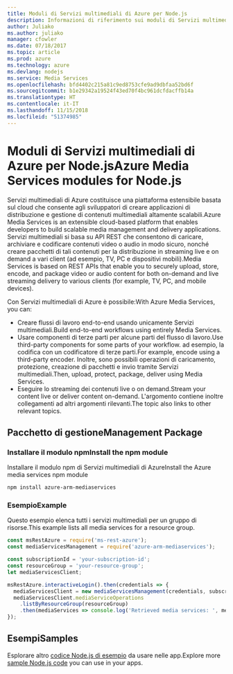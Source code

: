 ```yaml
---
title: Moduli di Servizi multimediali di Azure per Node.js
description: Informazioni di riferimento sui moduli di Servizi multimediali di Azure per Node.js
author: Juliako
ms.author: juliako
manager: cfowler
ms.date: 07/18/2017
ms.topic: article
ms.prod: azure
ms.technology: azure
ms.devlang: nodejs
ms.service: Media Services
ms.openlocfilehash: bfd4402c215a81c9ed8753cfe9ad9dbfaa52bd6f
ms.sourcegitcommit: b1e29342a19524f43ed70f4bc961dcfdacffb14a
ms.translationtype: HT
ms.contentlocale: it-IT
ms.lasthandoff: 11/15/2018
ms.locfileid: "51374985"
---
```

# <a name="azure-media-services-modules-for-nodejs"></a><span data-ttu-id="b43a1-103">Moduli di Servizi multimediali di Azure per Node.js</span><span class="sxs-lookup"><span data-stu-id="b43a1-103">Azure Media Services modules for Node.js</span></span>

<span data-ttu-id="b43a1-104">Servizi multimediali di Azure costituisce una piattaforma estensibile basata sul cloud che consente agli sviluppatori di creare applicazioni di distribuzione e gestione di contenuti multimediali altamente scalabili.</span><span class="sxs-lookup"><span data-stu-id="b43a1-104">Azure Media Services is an extensible cloud-based platform that enables developers to build scalable media management and delivery applications.</span></span> <span data-ttu-id="b43a1-105">Servizi multimediali si basa su API REST che consentono di caricare, archiviare e codificare contenuti video o audio in modo sicuro, nonché creare pacchetti di tali contenuti per la distribuzione in streaming live e on demand a vari client (ad esempio, TV, PC e dispositivi mobili).</span><span class="sxs-lookup"><span data-stu-id="b43a1-105">Media Services is based on REST APIs that enable you to securely upload, store, encode, and package video or audio content for both on-demand and live streaming delivery to various clients (for example, TV, PC, and mobile devices).</span></span>

<span data-ttu-id="b43a1-106">Con Servizi multimediali di Azure è possibile:</span><span class="sxs-lookup"><span data-stu-id="b43a1-106">With Azure Media Services, you can:</span></span>
- <span data-ttu-id="b43a1-107">Creare flussi di lavoro end-to-end usando unicamente Servizi multimediali.</span><span class="sxs-lookup"><span data-stu-id="b43a1-107">Build end-to-end workflows using entirely Media Services.</span></span> 
- <span data-ttu-id="b43a1-108">Usare componenti di terze parti per alcune parti del flusso di lavoro.</span><span class="sxs-lookup"><span data-stu-id="b43a1-108">Use third-party components for some parts of your workflow.</span></span> <span data-ttu-id="b43a1-109">ad esempio, la codifica con un codificatore di terze parti.</span><span class="sxs-lookup"><span data-stu-id="b43a1-109">For example, encode using a third-party encoder.</span></span> <span data-ttu-id="b43a1-110">Inoltre, sono possibili operazioni di caricamento, protezione, creazione di pacchetti e invio tramite Servizi multimediali.</span><span class="sxs-lookup"><span data-stu-id="b43a1-110">Then, upload, protect, package, deliver using Media Services.</span></span>
- <span data-ttu-id="b43a1-111">Eseguire lo streaming dei contenuti live o on demand.</span><span class="sxs-lookup"><span data-stu-id="b43a1-111">Stream your content live or deliver content on-demand.</span></span> <span data-ttu-id="b43a1-112">L'argomento contiene inoltre collegamenti ad altri argomenti rilevanti.</span><span class="sxs-lookup"><span data-stu-id="b43a1-112">The topic also links to other relevant topics.</span></span>

## <a name="management-package"></a><span data-ttu-id="b43a1-113">Pacchetto di gestione</span><span class="sxs-lookup"><span data-stu-id="b43a1-113">Management Package</span></span>

### <a name="install-the-npm-module"></a><span data-ttu-id="b43a1-114">Installare il modulo npm</span><span class="sxs-lookup"><span data-stu-id="b43a1-114">Install the npm module</span></span>

<span data-ttu-id="b43a1-115">Installare il modulo npm di Servizi multimediali di Azure</span><span class="sxs-lookup"><span data-stu-id="b43a1-115">Install the Azure media services npm module</span></span>

```bash
npm install azure-arm-mediaservices
```

### <a name="example"></a><span data-ttu-id="b43a1-116">Esempio</span><span class="sxs-lookup"><span data-stu-id="b43a1-116">Example</span></span>

<span data-ttu-id="b43a1-117">Questo esempio elenca tutti i servizi multimediali per un gruppo di risorse.</span><span class="sxs-lookup"><span data-stu-id="b43a1-117">This example lists all media services for a resource group.</span></span>

```javascript
const msRestAzure = require('ms-rest-azure');
const mediaServicesManagement = require('azure-arm-mediaservices');

const subscriptionId = 'your-subscription-id';
const resourceGroup = 'your-resource-group';
let mediaServicesClient;

msRestAzure.interactiveLogin().then(credentials => {
  mediaServicesClient = new mediaServicesManagement(credentials, subscriptionId);
  mediaServicesClient.mediaServiceOperations
    .listByResourceGroup(resourceGroup)
    .then(mediaServices => console.log('Retrieved media services: ', mediaServices));
});
```

## <a name="samples"></a><span data-ttu-id="b43a1-118">Esempi</span><span class="sxs-lookup"><span data-stu-id="b43a1-118">Samples</span></span>

<span data-ttu-id="b43a1-119">Esplorare altro [codice Node.js di esempio](https://azure.microsoft.com/resources/samples/?platform=nodejs) da usare nelle app.</span><span class="sxs-lookup"><span data-stu-id="b43a1-119">Explore more [sample Node.js code](https://azure.microsoft.com/resources/samples/?platform=nodejs) you can use in your apps.</span></span>
